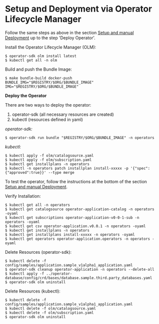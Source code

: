 # Setup and Deployment via Operator Lifecycle Manager

Follow the same steps as above in the section [Setup and manual Deployment](SetupManualDeployment.md) up to the step 'Deploy Operator'.

Install the Operator Lifecycle Manager (OLM):

```
$ operator-sdk olm install latest 
$ kubectl get all -n olm
```

Build and push the Bundle Image:

```
$ make bundle-build docker-push BUNDLE_IMG="$REGISTRY/$ORG/$BUNDLE_IMAGE" IMG="$REGISTRY/$ORG/$BUNDLE_IMAGE"
```

**Deploy the Operator**

There are two ways to deploy the operator:

1) operator-sdk (all necessary resources are created)
2) kubectl (resources defined in yaml)

*operator-sdk:*

```
$ operator-sdk run bundle "$REGISTRY/$ORG/$BUNDLE_IMAGE" -n operators
```

*kubectl:*

```
$ kubectl apply -f olm/catalogsource.yaml
$ kubectl apply -f olm/subscription.yaml 
$ kubectl get installplans -n operators
$ kubectl -n operators patch installplan install-xxxxx -p '{"spec":{"approved":true}}' --type merge
```

To test the operator, follow the instructions at the bottom of the section [Setup and manual Deployment](SetupManualDeployment.md).

Verify Installation:

```
$ kubectl get all -n operators
$ kubectl get catalogsource operator-application-catalog -n operators -oyaml
$ kubectl get subscriptions operator-application-v0-0-1-sub -n operators -oyaml
$ kubectl get csv operator-application.v0.0.1 -n operators -oyaml
$ kubectl get installplans -n operators
$ kubectl get installplans install-xxxxx -n operators -oyaml
$ kubectl get operators operator-application.operators -n operators -oyaml
```

Delete Resources (operator-sdk):

```
$ kubectl delete -f config/samples/application.sample_v1alpha1_application.yaml
$ operator-sdk cleanup operator-application -n operators --delete-all
$ kubectl apply -f ../operator-database/config/crd/bases/database.sample.third.party_databases.yaml
$ operator-sdk olm uninstall
```

Delete Resources (kubectl):

```
$ kubectl delete -f config/samples/application.sample_v1alpha1_application.yaml
$ kubectl delete -f olm/catalogsource.yaml
$ kubectl delete -f olm/subscription.yaml
$ operator-sdk olm uninstall
```